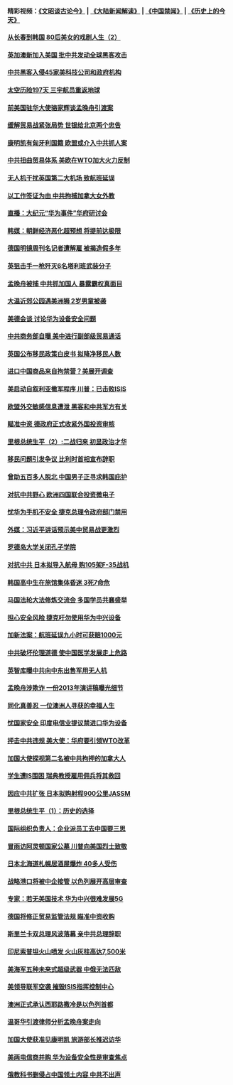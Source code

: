 #### 精彩视频：[《文昭谈古论今》](https://github.com/gfw-breaker/wenzhao/blob/master/README.md?t=12210631) | [《大陆新闻解读》](https://github.com/gfw-breaker/ntdtv-comedy/blob/master/README.md?t=12210631) | [《中国禁闻》](https://github.com/gfw-breaker/ntdtv-news/blob/master/README.md?t=12210631) | [《历史上的今天》](https://github.com/gfw-breaker/today-in-history/blob/master/README.md?t=12210631) 

#### [从长春到韩国 80后美女的戏剧人生（2）](../pages/nsc418/n10916777.md?t=12210631) 

#### [英加澳新加入美国 批中共发动全球黑客攻击](../pages/nsc418/n10923357.md?t=12210631) 

#### [中共黑客入侵45家美科技公司和政府机构](../pages/nsc418/n10923136.md?t=12210631) 

#### [太空历险197天 三宇航员重返地球](../pages/nsc418/n10922909.md?t=12210631) 

#### [前美国驻华大使骆家辉谈孟晚舟引渡案](../pages/nsc418/n10923038.md?t=12210631) 

#### [缓解贸易战紧张局势 世银给北京两个忠告](../pages/nsc418/n10923048.md?t=12210631) 

#### [康明凯有匈牙利国籍 欧盟或介入中共抓人案](../pages/nsc418/n10922924.md?t=12210631) 

#### [中共扭曲贸易体系 美欧在WTO加大火力反制](../pages/nsc418/n10922906.md?t=12210631) 

#### [无人机干扰英国第二大机场 致航班延误](../pages/nsc418/n10922740.md?t=12210631) 

#### [以工作签证为由 中共拘捕加拿大女外教](../pages/nsc418/n10922534.md?t=12210631) 

#### [直播：大纪元“华为事件”华府研讨会](../pages/nsc418/n10921256.md?t=12210631) 

#### [韩媒：朝鲜经济恶化超预想 将提前达极限](../pages/nsc418/n10921675.md?t=12210631) 

#### [德国明镜周刊名记者遭解雇 被揭造假多年](../pages/nsc418/n10922296.md?t=12210631) 

#### [英狙击手一枪歼灭6名塔利班武装分子](../pages/nsc418/n10921949.md?t=12210631) 

#### [孟晚舟被捕 中共抓加国人 暴露霸权真面目](../pages/nsc418/n10921038.md?t=12210631) 

#### [大温近郊公园遇美洲狮 2岁男童被袭](../pages/nsc418/n10921281.md?t=12210631) 

#### [美德会谈 讨论华为设备安全问题](../pages/nsc418/n10921303.md?t=12210631) 

#### [中共商务部自曝 美中进行副部级贸易通话](../pages/nsc418/n10920635.md?t=12210631) 

#### [英国公布移民政策白皮书 拟降净移民人数](../pages/nsc418/n10920597.md?t=12210631) 

#### [进口中国商品来自拘禁营？美展开调查](../pages/nsc418/n10920326.md?t=12210631) 

#### [美启动自叙利亚撤军程序 川普：已击败ISIS](../pages/nsc418/n10920579.md?t=12210631) 

#### [欧盟外交敏感信息遭泄 黑客和中共军方有关](../pages/nsc418/n10920529.md?t=12210631) 

#### [瞄准中资 德政府正式收紧外国投资审核](../pages/nsc418/n10920547.md?t=12210631) 

#### [里根总统生平（2）:二战归来 初显政治才华](../pages/nsc418/n10919484.md?t=12210631) 

#### [移民问题引发争议 比利时首相宣布辞职](../pages/nsc418/n10919907.md?t=12210631) 

#### [曾助五百多人脱北 中国男子正寻求韩国庇护](../pages/nsc418/n10919978.md?t=12210631) 

#### [对抗中共野心 欧洲四国联合投资微电子](../pages/nsc418/n10918997.md?t=12210631) 

#### [忧华为手机不安全 捷克总理令政府部门禁用](../pages/nsc418/n10918771.md?t=12210631) 

#### [外媒：习近平讲话预示美中贸易战更激烈](../pages/nsc418/n10918487.md?t=12210631) 

#### [罗德岛大学关闭孔子学院](../pages/nsc418/n10918386.md?t=12210631) 

#### [对抗中共 日本拟导入航母 购105架F-35战机](../pages/nsc418/n10917626.md?t=12210631) 

#### [韩国高中生在旅馆集体昏迷 3死7命危](../pages/nsc418/n10917805.md?t=12210631) 

#### [马国法轮大法修炼交流会 多国学员共襄盛举](../pages/nsc418/n10916286.md?t=12210631) 

#### [担心安全风险 捷克吁勿使用华为中兴设备](../pages/nsc418/n10916667.md?t=12210631) 

#### [加新法案：航班延误九小时可获赔1000元](../pages/nsc418/n10917325.md?t=12210631) 

#### [中共破坏伦理道德 使中国医学发展走上危路](../pages/nsc418/n10916806.md?t=12210631) 

#### [英智库曝中共向中东出售军用无人机](../pages/nsc418/n10916426.md?t=12210631) 

#### [孟晚舟涉欺诈 一份2013年演讲稿曝光细节](../pages/nsc418/n10916405.md?t=12210631) 

#### [同化真善忍 一位澳洲人寻获的幸福人生](../pages/nsc418/n10916061.md?t=12210631) 

#### [忧国家安全 印度电信业提议禁进口华为设备](../pages/nsc418/n10916414.md?t=12210631) 

#### [抨击中共违规 美大使：华府要引领WTO改革](../pages/nsc418/n10916337.md?t=12210631) 

#### [加国大使探视第二名被中共拘押的加拿大人](../pages/nsc418/n10916036.md?t=12210631) 

#### [学生遭IS围困 瑞典教授雇用佣兵将其救回](../pages/nsc418/n10915702.md?t=12210631) 

#### [因应中共扩张 日本拟购射程900公里JASSM](../pages/nsc418/n10915667.md?t=12210631) 

#### [里根总统生平（1）：历史的选择](../pages/nsc418/n10915488.md?t=12210631) 

#### [国际组织负责人：企业派员工去中国要三思](../pages/nsc418/n10914918.md?t=12210631) 

#### [冒雨访阿灵顿国家公墓 川普向美国烈士致敬](../pages/nsc418/n10914684.md?t=12210631) 

#### [日本北海道札幌居酒屋爆炸 40多人受伤](../pages/nsc418/n10914726.md?t=12210631) 

#### [战略港口将被中企接管 以色列展开高层审查](../pages/nsc418/n10914656.md?t=12210631) 

#### [专家：若无美国技术 华为中兴很难发展5G](../pages/nsc418/n10913393.md?t=12210631) 

#### [德国将修正贸易监管法规 瞄准中资收购](../pages/nsc418/n10914486.md?t=12210631) 

#### [斯里兰卡双总理风波落幕 亲中共总理辞职](../pages/nsc418/n10914382.md?t=12210631) 

#### [印尼索普坦火山喷发 火山灰柱高达7,500米](../pages/nsc418/n10914220.md?t=12210631) 

#### [美海军五种未来式超级武器 中俄无法匹敌](../pages/nsc418/n10913021.md?t=12210631) 

#### [美领导联军空袭 摧毁ISIS指挥控制中心](../pages/nsc418/n10913380.md?t=12210631) 

#### [澳洲正式承认西耶路撒冷是以色列首都](../pages/nsc418/n10913314.md?t=12210631) 

#### [温哥华引渡律师分析孟晚舟案走向](../pages/nsc418/n10911970.md?t=12210631) 

#### [加国大使获准见康明凯 旅游部长推迟访华](../pages/nsc418/n10912174.md?t=12210631) 

#### [美两电信商并购 华为设备安全性是审查焦点](../pages/nsc418/n10911931.md?t=12210631) 

#### [俄教科书删侵占中国领土内容 中共不出声](../pages/nsc418/n10911833.md?t=12210631) 

